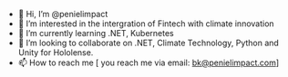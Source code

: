 - 👋 Hi, I’m @penielimpact
- 👀 I’m interested in the intergration of Fintech with climate innovation 
- 🌱 I’m currently learning .NET, Kubernetes 
- 💞️ I’m looking to collaborate on .NET, Climate Technology, Python and Unity for Hololense.
- 📫 How to reach me [ you reach me via email: bk@penielimpact.com]

<!---
penielimpact/penielimpact is a ✨ special ✨ repository because its `README.md` (this file) appears on your GitHub profile.
You can click the Preview link to take a look at your changes.
--->
